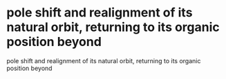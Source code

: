 # pole shift and realignment of its natural orbit, returning to its organic position beyond

pole shift and realignment of its natural orbit, returning to its organic position beyond